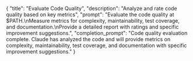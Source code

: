 {
  "title": "Evaluate Code Quality",
  "description": "Analyze and rate code quality based on key metrics",
  "prompt": "Evaluate the code quality at $PATH.\nMeasure metrics for complexity, maintainability, test coverage, and documentation.\nProvide a detailed report with ratings and specific improvement suggestions.",
  "completion_prompt": "Code quality evaluation complete. Claude has analyzed the code and will provide metrics on complexity, maintainability, test coverage, and documentation with specific improvement suggestions."
}